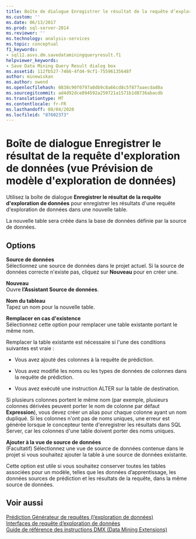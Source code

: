 ```yaml
---
title: Boîte de dialogue Enregistrer le résultat de la requête d’exploration de données (vue prévision de modèle d’exploration de données) | Microsoft Docs
ms.custom: ''
ms.date: 06/13/2017
ms.prod: sql-server-2014
ms.reviewer: ''
ms.technology: analysis-services
ms.topic: conceptual
f1_keywords:
- sql12.asvs.dm.savedataminingqueryresult.f1
helpviewer_keywords:
- Save Data Mining Query Result dialog box
ms.assetid: 112fb527-7466-4fd4-9cf1-75596135648f
author: minewiskan
ms.author: owend
ms.openlocfilehash: 0838c90f0797a0db9c8a66cd8c5f877aaecdad0a
ms.sourcegitcommit: ad4d92dce894592a259721a1571b1d8736abacdb
ms.translationtype: MT
ms.contentlocale: fr-FR
ms.lasthandoff: 08/04/2020
ms.locfileid: "87602373"
---
```

# <a name="save-data-mining-query-result-dialog-box-mining-model-prediction-view"></a>Boîte de dialogue Enregistrer le résultat de la requête d'exploration de données (vue Prévision de modèle d'exploration de données)
  Utilisez la boîte de dialogue **Enregistrer le résultat de la requête d'exploration de données** pour enregistrer les résultats d'une requête d'exploration de données dans une nouvelle table.  
  
 La nouvelle table sera créée dans la base de données définie par la source de données.  
  
## <a name="options"></a>Options  
 **Source de données**  
 Sélectionnez une source de données dans le projet actuel. Si la source de données correcte n'existe pas, cliquez sur **Nouveau** pour en créer une.  
  
 **Nouveau**  
 Ouvre **l’Assistant Source de données**.  
  
 **Nom du tableau**  
 Tapez un nom pour la nouvelle table.  
  
 **Remplacer en cas d'existence**  
 Sélectionnez cette option pour remplacer une table existante portant le même nom.  
  
 Remplacer la table existante est nécessaire si l'une des conditions suivantes est vraie :  
  
-   Vous avez ajouté des colonnes à la requête de prédiction.  
  
-   Vous avez modifié les noms ou les types de données de colonnes dans la requête de prédiction.  
  
-   Vous avez exécuté une instruction ALTER sur la table de destination.  
  
 Si plusieurs colonnes portent le même nom (par exemple, plusieurs colonnes dérivées peuvent porter le nom de colonne par défaut **Expression**), vous devez créer un alias pour chaque colonne ayant un nom dupliqué. Si les colonnes n'ont pas de noms uniques, une erreur est générée lorsque le concepteur tente d'enregistrer les résultats dans SQL Server, car les colonnes d'une table doivent porter des noms uniques.  
  
 **Ajouter à la vue de source de données**  
 (Facultatif) Sélectionnez une vue de source de données contenue dans le projet si vous souhaitez ajouter la table à une source de données existante.  
  
 Cette option est utile si vous souhaitez conserver toutes les tables associées pour un modèle, telles que les données d’apprentissage, les données sources de prédiction et les résultats de la requête, dans la même source de données.  
  
## <a name="see-also"></a>Voir aussi  
 [Prédiction Générateur de requêtes &#40;l’exploration de données&#41;](prediction-query-builder-data-mining.md)   
 [Interfaces de requête d’exploration de données](data-mining/data-mining-query-tools.md)   
 [Guide de référence des instructions DMX &#40;Data Mining Extensions&#41;](/sql/dmx/data-mining-extensions-dmx-statements)  
  
  
